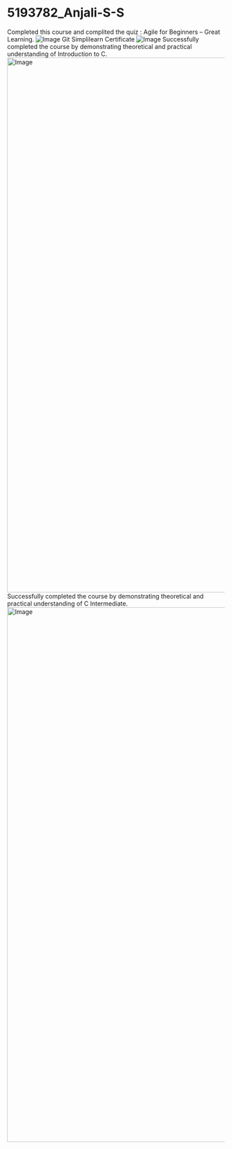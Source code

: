 # 5193782_Anjali-S-S
Completed this course and complited the quiz : Agile for Beginners – Great Learning.
![Image](https://github.com/user-attachments/assets/b4f24f6c-b5af-4762-bd3c-e61864350db3)
Git Simplilearn Certificate
![Image](https://github.com/user-attachments/assets/0337c166-186c-413f-a2fd-f14f120f4c48)
Successfully completed the course by demonstrating theoretical and practical understanding of Introduction to C.
<img width="1754" height="1238" alt="Image" src="https://github.com/user-attachments/assets/4c9d72e4-f23b-4ca1-ae1b-cb20f33a8479" />
Successfully completed the course by demonstrating theoretical and practical understanding of C Intermediate.
<img width="1754" height="1238" alt="Image" src="https://github.com/user-attachments/assets/79e2fcde-0ebc-496b-84e4-60485fd59073" />

